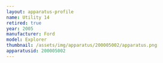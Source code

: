 ```yaml
---
layout: apparatus-profile
name: Utility 14
retired: true
year: 2005
manufacturer: Ford
model: Explorer
thumbnail: /assets/img/apparatus/200005002/apparatus.png
apparatusid: 200005002
---
```

